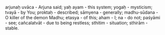 arjunaḥ uvāca - Arjuna said; yaḥ ayam - this system; yogaḥ - mysticism; tvayā - by You; proktaḥ - described; sāmyena - generally; madhu-sūdana - O killer of the demon Madhu; etasya - of this; aham - I; na - do not; paśyāmi - see; cañcalatvāt - due to being restless; sthitim - situation; sthirām - stable.